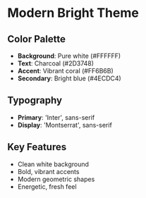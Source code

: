 # Modern Bright Theme

## Color Palette
- **Background**: Pure white (#FFFFFF)
- **Text**: Charcoal (#2D3748)
- **Accent**: Vibrant coral (#FF6B6B)
- **Secondary**: Bright blue (#4ECDC4)

## Typography
- **Primary**: 'Inter', sans-serif
- **Display**: 'Montserrat', sans-serif

## Key Features
- Clean white background
- Bold, vibrant accents
- Modern geometric shapes
- Energetic, fresh feel


